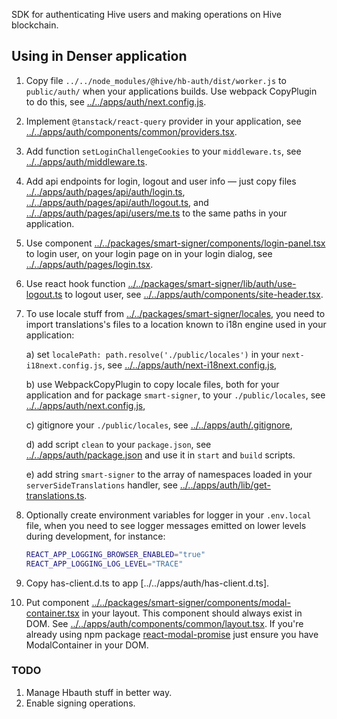 SDK for authenticating Hive users and making operations on Hive
blockchain.

## Using in Denser application

1. Copy file `../../node_modules/@hive/hb-auth/dist/worker.js` to
   `public/auth/` when your applications builds. Use webpack CopyPlugin
   to do this, see
   [../../apps/auth/next.config.js](../../apps/auth/next.config.js).
2. Implement `@tanstack/react-query` provider in your application, see
   [../../apps/auth/components/common/providers.tsx](../../apps/auth/components/common/providers.tsx).
3. Add function `setLoginChallengeCookies` to your `middleware.ts`, see
   [../../apps/auth/middleware.ts](../../apps/auth/middleware.ts).
4. Add api endpoints for login, logout and user info — just copy files
   [../../apps/auth/pages/api/auth/login.ts](../../apps/auth/pages/api/auth/login.ts),
   [../../apps/auth/pages/api/auth/logout.ts](../../apps/auth/pages/api/auth/logout.ts),
   and
   [../../apps/auth/pages/api/users/me.ts](../../apps/auth/pages/api/users/me.ts)
   to the same paths in your application.
5. Use component
   [../../packages/smart-signer/components/login-panel.tsx](../../packages/smart-signer/components/login-panel.tsx)
   to login user, on your login page on in your login dialog, see
   [../../apps/auth/pages/login.tsx](../../apps/auth/pages/login.tsx).
6. Use react hook function
   [../../packages/smart-signer/lib/auth/use-logout.ts](../../packages/smart-signer/lib/auth/use-logout.ts)
   to logout user, see
   [../../apps/auth/components/site-header.tsx](../../apps/auth/components/site-header.tsx).
7. To use locale stuff from
   [../../packages/smart-signer/locales](../../packages/smart-signer/locales),
   you need to import translations's files to a location known to i18n
   engine used in your application:

    a) set `localePath: path.resolve('./public/locales')` in your
    `next-i18next.config.js`, see
    [../../apps/auth/next-i18next.config.js](../../apps/auth/next-i18next.config.js]),

    b) use WebpackCopyPlugin to copy locale files, both for your
    application and for package `smart-signer`, to your `./public/locales`,
    see
    [../../apps/auth/next.config.js](../../apps/auth/next.config.js),

    c) gitignore your `./public/locales`, see
    [../../apps/auth/.gitignore](../../apps/auth/.gitignore),

    d) add script `clean` to your `package.json`, see
    [../../apps/auth/package.json](../../apps/auth/package.json) and use
    it in `start` and `build` scripts.

    e) add string `smart-signer` to the array of namespaces loaded in
    your `serverSideTranslations` handler, see
    [../../apps/auth/lib/get-translations.ts](../../apps/auth/lib/get-translations.ts).

8. Optionally create environment variables for logger in your
   `.env.local` file, when you need to see logger messages emitted on
   lower levels during development, for instance:
   ```bash
   REACT_APP_LOGGING_BROWSER_ENABLED="true"
   REACT_APP_LOGGING_LOG_LEVEL="TRACE"
   ```
9. Copy has-client.d.ts to app [../../apps/auth/has-client.d.ts].
10. Put component
    [../../packages/smart-signer/components/modal-container.tsx](../../packages/smart-signer/components/modal-container.tsx)
    in your layout. This component should always exist in DOM. See
    [../../apps/auth/components/common/layout.tsx](../../apps/auth/components/common/layout.tsx).
    If you're already using npm package
    [react-modal-promise](https://github.com/cudr/react-modal-promise#readme)
    just ensure you have ModalContainer in your DOM.



### TODO

1. Manage Hbauth stuff in better way.
2. Enable signing operations.

